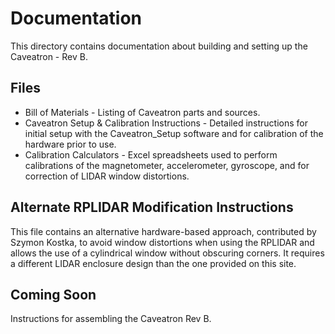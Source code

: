 # Documentation

This directory contains documentation about building and setting up the Caveatron - Rev B.

## Files

- Bill of Materials - Listing of Caveatron parts and sources.
- Caveatron Setup & Calibration Instructions - Detailed instructions for initial setup with the Caveatron_Setup software and for calibration of the hardware prior to use.
- Calibration Calculators - Excel spreadsheets used to perform calibrations of the magnetometer, accelerometer, gyroscope, and for correction of LIDAR window distortions.

## Alternate RPLIDAR Modification Instructions

This file contains an alternative hardware-based approach, contributed by Szymon Kostka, to avoid window distortions when using the RPLIDAR and allows the use of a cylindrical window without obscuring corners. It requires a different LIDAR enclosure design than the one provided on this site. 

## Coming Soon

Instructions for assembling the Caveatron Rev B.